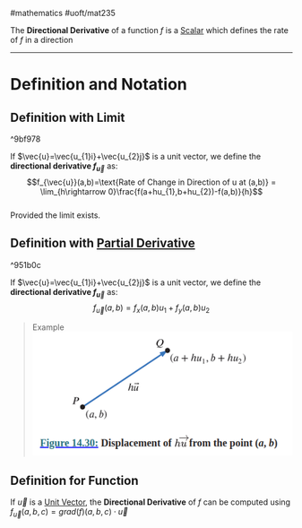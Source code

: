 #mathematics #uoft/mat235 

The **Directional Derivative** of a function $f$ is a [Scalar](../MAT223%20Notes/Scalar.md) which defines the rate of $f$ in a direction

---
# Definition and Notation
## Definition with Limit
^9bf978

If $\vec{u}=\vec{u_{1}i}+\vec{u_{2}j}$ is a unit vector, we define the **directional derivative $f_{\vec{u}}$** as:$$f_{\vec{u}}(a,b)=\text{Rate of Change in Direction of u at (a,b)} = \lim_{h\rightarrow 0}\frac{f(a+hu_{1},b+hu_{2})-f(a,b)}{h}$$  
Provided the limit exists. 

## Definition with [Partial Derivative](Partial%20Derivative.md)
^951b0c

If $\vec{u}=\vec{u_{1}i}+\vec{u_{2}j}$ is a unit vector, we define the **directional derivative $f_{\vec{u}}$** as:  
$$f_{\vec{u}}(a,b)=f_{x}(a,b)u_{1}+f_{y}(a,b)u_{2}$$


> Example  
> ![Pasted image 20231101134030](Images/Pasted%20image%2020231101134030.png)

## Definition for Function
If $\vec u$ is a [Unit Vector](Unit%20Vector.md), the **Directional Derivative** of $f$ can be computed using  
	$f_{\vec{u}}(a,b,c)=grad (f)(a,b,c)\cdot \vec u$ 